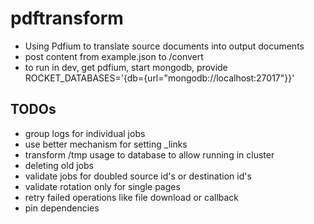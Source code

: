 # pdftransform

- Using Pdfium to translate source documents into output documents
- post content from example.json to /convert
- to run in dev, get pdfium, start mongodb, provide ROCKET_DATABASES='{db={url="mongodb://localhost:27017"}}'

## TODOs

- group logs for individual jobs
- use better mechanism for setting _links
- transform /tmp usage to database to allow running in cluster
- deleting old jobs
- validate jobs for doubled source id's or destination id's
- validate rotation only for single pages
- retry failed operations like file download or callback
- pin dependencies
